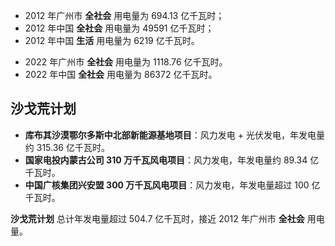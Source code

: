 - 2012 年广州市 **全社会** 用电量为 694.13 亿千瓦时；
- 2012 年中国 **全社会** 用电量为 49591 亿千瓦时；
- 2012 年中国 **生活** 用电量为 6219 亿千瓦时。

<p></p>

- 2022 年广州市 **全社会** 用电量为 1118.76 亿千瓦时。
- 2022 年中国 **全社会** 用电量为 86372 亿千瓦时。

## 沙戈荒计划

- **库布其沙漠鄂尔多斯中北部新能源基地项目**：风力发电 + 光伏发电，年发电量约 315.36 亿千瓦时。
- **国家电投内蒙古公司 310 万千瓦风电项目**：风力发电，年发电量约 89.34 亿千瓦时。
- **中国广核集团兴安盟 300 万千瓦风电项目**：风力发电，年发电量超过 100 亿千瓦时。

**沙戈荒计划** 总计年发电量超过 504.7 亿千瓦时，接近 2012 年广州市 **全社会** 用电量。
